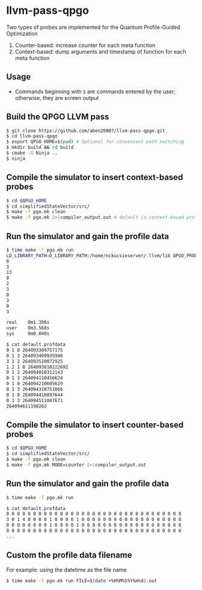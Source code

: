 # llvm-pass-qpgo

Two types of probes are implemented for the Quantum Profile-Guided Optimization

1. Counter-based: increase counter for each meta function
2. Context-based: dump arguments and timestamp of function for each meta function

## Usage

+ Commands beginning with `$` are commands entered by the user; otherwise, they are screen output

## Build the QPGO LLVM pass

```bash
$ git clone https://github.com/aben20807/llvm-pass-qpgo.git
$ cd llvm-pass-qpgo
$ export QPGO_HOME=$(pwd) # Optional for convenient path switching
$ mkdir build && cd build
$ cmake -G Ninja ..
$ ninja
```

## Compile the simulator to insert context-based probes

```bash
$ cd $QPGO_HOME
$ cd simplifiedStateVector/src/
$ make -f pgo.mk clean
$ make -f pgo.mk 2>|compiler_output.out # default is context-based profiler
```

## Run the simulator and gain the profile data

```bash
$ time make -f pgo.mk run
LD_LIBRARY_PATH=D_LIBRARY_PATH:/home/nckucsieserver/.llvm/lib QPGO_PROFILE_FILE=default.profdata ./qSim.out
0
3
13
8
2
3
0
3
0
3

real    0m1.306s
user    0m3.568s
sys     0m0.048s
```

```bash
$ cat default.profdata
0 1 0 264093309757175
0 1 3 264093409935986
3 1 2 264093510072925
1 2 1 8 264093810222692
0 1 2 264094010312143
0 1 3 264094110456624
0 1 0 264094210605619
0 1 3 264094310751866
0 1 0 264094410897644
0 1 3 264094511047671
264094611198262
```

## Compile the simulator to insert counter-based probes

```bash
$ cd $QPGO_HOME
$ cd simplifiedStateVector/src/
$ make -f pgo.mk clean
$ make -f pgo.mk MODE=counter 2>|compiler_output.out
```

## Run the simulator and gain the profile data

```bash
$ time make -f pgo.mk run

$ cat default.profdata
0 0 0 0 0 0 0 0 0 0 0 0 0 0 0 0 0 0 0 0 0 0 0 0 0 0 0 0 0 0 0 0 0
3 0 1 4 0 0 0 0 1 0 0 0 0 1 0 0 0 0 0 0 0 0 0 0 0 0 0 0 0 0 0 0 0
0 0 0 0 0 0 0 0 1 0 0 0 0 1 0 0 0 0 0 0 0 0 0 0 0 0 0 0 0 0 0 0 0
0 0 0 0 0 0 0 0 0 0 0 0 0 0 0 0 0 0 0 0 0 0 0 0 0 0 0 0 0 0 0 0 0
...
```

## Custom the profile data filename

For example: using the datetime as the file name

```bash
$ time make -f pgo.mk run FILE=$(date +%H%M%S%Y%m%d).out
```

